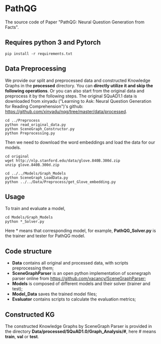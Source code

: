 # PathQG
The source code of Paper "PathQG: Neural Question Generation from Facts".

## Requires python 3 and Pytorch
```
pip install -r requirements.txt
```

## Data Preprocessing

We provide our split and preprocessed data and constructed Knowledge Graphs in the **processed** directory. You can **directly utilize it and skip the following operations**. 
Or you can also start from the original data and preprocess it by the following steps. 
The original SQuAD1.1 data is downloaded from xinyadu ("Learning to Ask: Neural Question Generation for
Reading Comprehension")'s github: https://github.com/xinyadu/nqg/tree/master/data/processed.
```
cd ../Preprocess
python read_original_data.py
python SceneGraph_Constructor.py
python Preprocessing.py
```

Then we need to download the word embeddings and load the data for our models.

```
cd original 
wget http://nlp.stanford.edu/data/glove.840B.300d.zip
unzip glove.840B.300d.zip 

cd ../../Models/Graph_Models
python SceneGraph_LoadData.py
python ../../Data/Preprocess/get_Glove_embedding.py
```

## Usage
To train and evaluate a model, 
```
cd Models/Graph_Models
python *_Solver.py
```
Here * means that corresponding model, for example, **PathQG_Solver.py** is the trainer and tester for PathQG model.

## Code structure
* **Data** contains all original and processed data, with scripts preprocessing them;
* **SceneGraphParser** is an open python implementation of scenegraph parser online from https://github.com/vacancy/SceneGraphParser; 
* **Models** is composed of different models and their solver (trainer and test);
* **Model_Data** saves the trained model files; 
* **Evaluator** contains scripts to calculate the evaluation metrics;

## Constructed KG
The constructed Knowledge Graphs by SceneGraph Parser is provided in the directory **Data/processed/SQuAD1.0/Graph_Analysis/#**, here # means **train**, **val** or **test**.